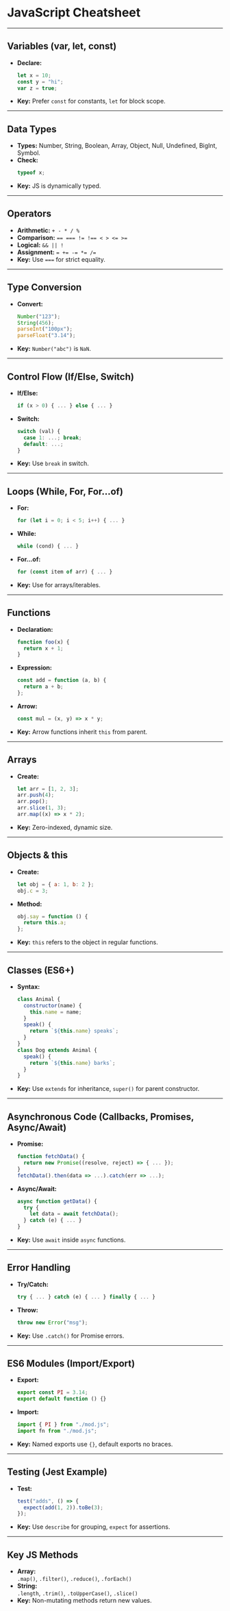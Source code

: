 # JavaScript Cheatsheet

---

## Variables (var, let, const)

- **Declare:**
  ```js
  let x = 10;
  const y = "hi";
  var z = true;
  ```
- **Key:** Prefer `const` for constants, `let` for block scope.

---

## Data Types

- **Types:** Number, String, Boolean, Array, Object, Null, Undefined, BigInt, Symbol.
- **Check:**
  ```js
  typeof x;
  ```
- **Key:** JS is dynamically typed.

---

## Operators

- **Arithmetic:** `+ - * / %`
- **Comparison:** `== === != !== < > <= >=`
- **Logical:** `&& || !`
- **Assignment:** `= += -= *= /=`
- **Key:** Use `===` for strict equality.

---

## Type Conversion

- **Convert:**
  ```js
  Number("123");
  String(456);
  parseInt("100px");
  parseFloat("3.14");
  ```
- **Key:** `Number("abc")` is `NaN`.

---

## Control Flow (If/Else, Switch)

- **If/Else:**
  ```js
  if (x > 0) { ... } else { ... }
  ```
- **Switch:**
  ```js
  switch (val) {
    case 1: ...; break;
    default: ...;
  }
  ```
- **Key:** Use `break` in switch.

---

## Loops (While, For, For...of)

- **For:**
  ```js
  for (let i = 0; i < 5; i++) { ... }
  ```
- **While:**
  ```js
  while (cond) { ... }
  ```
- **For...of:**
  ```js
  for (const item of arr) { ... }
  ```
- **Key:** Use for arrays/iterables.

---

## Functions

- **Declaration:**
  ```js
  function foo(x) {
    return x + 1;
  }
  ```
- **Expression:**
  ```js
  const add = function (a, b) {
    return a + b;
  };
  ```
- **Arrow:**
  ```js
  const mul = (x, y) => x * y;
  ```
- **Key:** Arrow functions inherit `this` from parent.

---

## Arrays

- **Create:**
  ```js
  let arr = [1, 2, 3];
  arr.push(4);
  arr.pop();
  arr.slice(1, 3);
  arr.map((x) => x * 2);
  ```
- **Key:** Zero-indexed, dynamic size.

---

## Objects & this

- **Create:**
  ```js
  let obj = { a: 1, b: 2 };
  obj.c = 3;
  ```
- **Method:**
  ```js
  obj.say = function () {
    return this.a;
  };
  ```
- **Key:** `this` refers to the object in regular functions.

---

## Classes (ES6+)

- **Syntax:**
  ```js
  class Animal {
    constructor(name) {
      this.name = name;
    }
    speak() {
      return `${this.name} speaks`;
    }
  }
  class Dog extends Animal {
    speak() {
      return `${this.name} barks`;
    }
  }
  ```
- **Key:** Use `extends` for inheritance, `super()` for parent constructor.

---

## Asynchronous Code (Callbacks, Promises, Async/Await)

- **Promise:**
  ```js
  function fetchData() {
    return new Promise((resolve, reject) => { ... });
  }
  fetchData().then(data => ...).catch(err => ...);
  ```
- **Async/Await:**
  ```js
  async function getData() {
    try {
      let data = await fetchData();
    } catch (e) { ... }
  }
  ```
- **Key:** Use `await` inside `async` functions.

---

## Error Handling

- **Try/Catch:**
  ```js
  try { ... } catch (e) { ... } finally { ... }
  ```
- **Throw:**
  ```js
  throw new Error("msg");
  ```
- **Key:** Use `.catch()` for Promise errors.

---

## ES6 Modules (Import/Export)

- **Export:**
  ```js
  export const PI = 3.14;
  export default function () {}
  ```
- **Import:**
  ```js
  import { PI } from "./mod.js";
  import fn from "./mod.js";
  ```
- **Key:** Named exports use `{}`, default exports no braces.

---

## Testing (Jest Example)

- **Test:**
  ```js
  test("adds", () => {
    expect(add(1, 2)).toBe(3);
  });
  ```
- **Key:** Use `describe` for grouping, `expect` for assertions.

---

## Key JS Methods

- **Array:**  
  `.map()`, `.filter()`, `.reduce()`, `.forEach()`
- **String:**  
  `.length`, `.trim()`, `.toUpperCase()`, `.slice()`
- **Key:** Non-mutating methods return new values.
